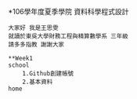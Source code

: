 *106學年度夏季學院 資料科學程式設計

    大家好 我是王思雯  
    就讀於東吳大學財務工程與精算數學系 三年級  
    請多多指教 謝謝大家  

    **Week1
    school
        1.Github創建帳號
        2.基本資料
    home
   
